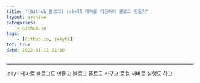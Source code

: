 ```yaml
---
title: "[Github 블로그] jekyll 테마를 이용하여 블로그 만들기"
layout: archive
categories: 
    - Github.io
tags: 
    - [Github.io, jekyll]
toc: true
date: 2022-01-11 01:00
---
```

------------------

jekyll 테마로 블로그도 만들고
블로그 폰트도 바꾸고
로컬 서버로 실행도 하고